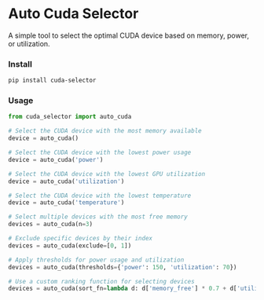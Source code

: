 # Auto Cuda Selector

A simple tool to select the optimal CUDA device based on memory, power, or utilization.


### Install
```bash
pip install cuda-selector
```
### Usage
```python
from cuda_selector import auto_cuda

# Select the CUDA device with the most memory available
device = auto_cuda()

# Select the CUDA device with the lowest power usage
device = auto_cuda('power')

# Select the CUDA device with the lowest GPU utilization
device = auto_cuda('utilization')

# Select the CUDA device with the lowest temperature
device = auto_cuda('temperature')

# Select multiple devices with the most free memory
devices = auto_cuda(n=3)

# Exclude specific devices by their index
devices = auto_cuda(exclude=[0, 1])

# Apply thresholds for power usage and utilization
devices = auto_cuda(thresholds={'power': 150, 'utilization': 70})

# Use a custom ranking function for selecting devices
devices = auto_cuda(sort_fn=lambda d: d['memory_free'] * 0.7 + d['utilization'] * 0.3)
```